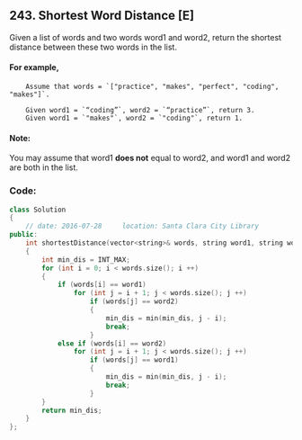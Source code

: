 ## 243. Shortest Word Distance [E]
Given a list of words and two words word1 and word2, return the shortest distance between these two words in the list.

#### For example,   
```
    Assume that words = `["practice", "makes", "perfect", "coding", "makes"]`.
    
    Given word1 = `“coding”`, word2 = `“practice”`, return 3.   
    Given word1 = `"makes"`, word2 = `"coding"`, return 1.
```

#### Note:
You may assume that word1 **does not** equal to word2, and word1 and word2 are both in the list.


### Code:
```c++
class Solution 
{
    // date: 2016-07-28     location: Santa Clara City Library
public:
    int shortestDistance(vector<string>& words, string word1, string word2) 
    {
        int min_dis = INT_MAX;
        for (int i = 0; i < words.size(); i ++)
        {
            if (words[i] == word1)
                for (int j = i + 1; j < words.size(); j ++)
                    if (words[j] == word2)
                    {
                        min_dis = min(min_dis, j - i);
                        break;
                    }
            else if (words[i] == word2)
                for (int j = i + 1; j < words.size(); j ++)
                    if (words[j] == word1)
                    {
                        min_dis = min(min_dis, j - i);
                        break;
                    }
        }
        return min_dis;
    }
};
```
